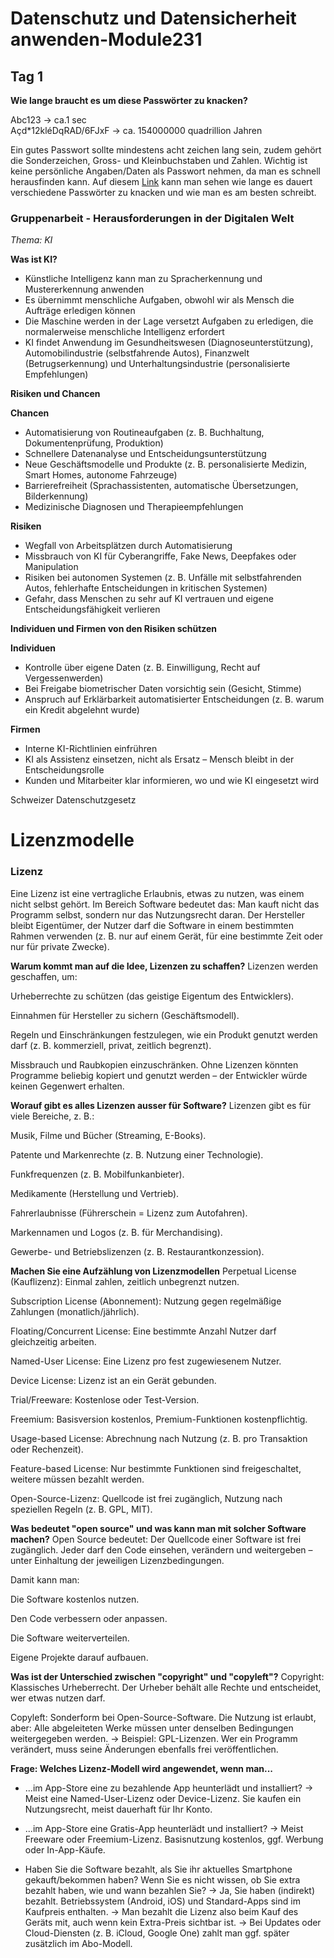 # Datenschutz und Datensicherheit anwenden-Module231
Tag 1
--------
**Wie lange braucht es um diese Passwörter zu knacken?**

Abc123 -> ca.1 sec  
Açd*12kléDqRAD/6FJxF -> ca. 154000000 quadrillion Jahren

Ein gutes Passwort sollte mindestens acht zeichen lang sein, zudem gehört die Sonderzeichen, Gross- und Kleinbuchstaben und Zahlen. Wichtig ist keine persönliche Angaben/Daten als Passwort nehmen, da man es schnell herausfinden kann. Auf diesem [Link](https://specopssoft.com/blog/hashing-algorithm-cracking-bcrypt-passwords/) kann man sehen wie lange es dauert verschiedene Passwörter zu knacken und wie man es am besten schreibt.


### Gruppenarbeit - Herausforderungen in der Digitalen Welt
*Thema: KI*  

**Was ist KI?**
* Künstliche Intelligenz kann man zu Spracherkennung und Mustererkennung anwenden
* Es übernimmt menschliche Aufgaben, obwohl wir als Mensch die Aufträge erledigen können
* Die Maschine werden in der Lage versetzt Aufgaben zu erledigen, die normalerweise menschliche Intelligenz erfordert
* KI findet Anwendung im Gesundheitswesen (Diagnoseunterstützung), Automobilindustrie (selbstfahrende Autos), Finanzwelt (Betrugserkennung) und Unterhaltungsindustrie (personalisierte Empfehlungen)

**Risiken und Chancen**  

**Chancen**  
* Automatisierung von Routineaufgaben (z. B. Buchhaltung, Dokumentenprüfung, Produktion)
* Schnellere Datenanalyse und Entscheidungsunterstützung
* Neue Geschäftsmodelle und Produkte (z. B. personalisierte Medizin, Smart Homes, autonome Fahrzeuge)
* Barrierefreiheit (Sprachassistenten, automatische Übersetzungen, Bilderkennung)
* Medizinische Diagnosen und Therapieempfehlungen

**Risiken**
* Wegfall von Arbeitsplätzen durch Automatisierung
* Missbrauch von KI für Cyberangriffe, Fake News, Deepfakes oder Manipulation
* Risiken bei autonomen Systemen (z. B. Unfälle mit selbstfahrenden Autos, fehlerhafte Entscheidungen in kritischen Systemen)
* Gefahr, dass Menschen zu sehr auf KI vertrauen und eigene Entscheidungsfähigkeit verlieren

**Individuen und Firmen von den Risiken schützen**

**Individuen**
* Kontrolle über eigene Daten (z. B. Einwilligung, Recht auf Vergessenwerden)
* Bei Freigabe biometrischer Daten vorsichtig sein (Gesicht, Stimme)
* Anspruch auf Erklärbarkeit automatisierter Entscheidungen (z. B. warum ein Kredit abgelehnt wurde)

**Firmen**
* Interne KI-Richtlinien einfrühren
* KI als Assistenz einsetzen, nicht als Ersatz – Mensch bleibt in der Entscheidungsrolle
* Kunden und Mitarbeiter klar informieren, wo und wie KI eingesetzt wird

Schweizer Datenschutzgesetz


# Lizenzmodelle

### Lizenz
Eine Lizenz ist eine vertragliche Erlaubnis, etwas zu nutzen, was einem nicht selbst gehört.
Im Bereich Software bedeutet das: Man kauft nicht das Programm selbst, sondern nur das Nutzungsrecht daran. Der Hersteller bleibt Eigentümer, der Nutzer darf die Software in einem bestimmten Rahmen verwenden (z. B. nur auf einem Gerät, für eine bestimmte Zeit oder nur für private Zwecke).

**Warum kommt man auf die Idee, Lizenzen zu schaffen?**
Lizenzen werden geschaffen, um:

Urheberrechte zu schützen (das geistige Eigentum des Entwicklers).

Einnahmen für Hersteller zu sichern (Geschäftsmodell).

Regeln und Einschränkungen festzulegen, wie ein Produkt genutzt werden darf (z. B. kommerziell, privat, zeitlich begrenzt).

Missbrauch und Raubkopien einzuschränken.
Ohne Lizenzen könnten Programme beliebig kopiert und genutzt werden – der Entwickler würde keinen Gegenwert erhalten.

**Worauf gibt es alles Lizenzen ausser für Software?**
Lizenzen gibt es für viele Bereiche, z. B.:

Musik, Filme und Bücher (Streaming, E-Books).

Patente und Markenrechte (z. B. Nutzung einer Technologie).

Funkfrequenzen (z. B. Mobilfunkanbieter).

Medikamente (Herstellung und Vertrieb).

Fahrerlaubnisse (Führerschein = Lizenz zum Autofahren).

Markennamen und Logos (z. B. für Merchandising).

Gewerbe- und Betriebslizenzen (z. B. Restaurantkonzession).

**Machen Sie eine Aufzählung von Lizenzmodellen**
Perpetual License (Kauflizenz): Einmal zahlen, zeitlich unbegrenzt nutzen.

Subscription License (Abonnement): Nutzung gegen regelmäßige Zahlungen (monatlich/jährlich).

Floating/Concurrent License: Eine bestimmte Anzahl Nutzer darf gleichzeitig arbeiten.

Named-User License: Eine Lizenz pro fest zugewiesenem Nutzer.

Device License: Lizenz ist an ein Gerät gebunden.

Trial/Freeware: Kostenlose oder Test-Version.

Freemium: Basisversion kostenlos, Premium-Funktionen kostenpflichtig.

Usage-based License: Abrechnung nach Nutzung (z. B. pro Transaktion oder Rechenzeit).

Feature-based License: Nur bestimmte Funktionen sind freigeschaltet, weitere müssen bezahlt werden.

Open-Source-Lizenz: Quellcode ist frei zugänglich, Nutzung nach speziellen Regeln (z. B. GPL, MIT).

**Was bedeutet "open source" und was kann man mit solcher Software machen?**
Open Source bedeutet: Der Quellcode einer Software ist frei zugänglich. Jeder darf den Code einsehen, verändern und weitergeben – unter Einhaltung der jeweiligen Lizenzbedingungen.

Damit kann man:

Die Software kostenlos nutzen.

Den Code verbessern oder anpassen.

Die Software weiterverteilen.

Eigene Projekte darauf aufbauen.

**Was ist der Unterschied zwischen "copyright" und "copyleft"?**
Copyright: Klassisches Urheberrecht. Der Urheber behält alle Rechte und entscheidet, wer etwas nutzen darf.

Copyleft: Sonderform bei Open-Source-Software. Die Nutzung ist erlaubt, aber: Alle abgeleiteten Werke müssen unter denselben Bedingungen weitergegeben werden.
→ Beispiel: GPL-Lizenzen. Wer ein Programm verändert, muss seine Änderungen ebenfalls frei veröffentlichen.

**Frage: Welches Lizenz-Modell wird angewendet, wenn man...**
* ...im App-Store eine zu bezahlende App heunterlädt und installiert?
→ Meist eine Named-User-Lizenz oder Device-Lizenz. Sie kaufen ein Nutzungsrecht, meist dauerhaft für Ihr Konto.

* ...im App-Store eine Gratis-App heunterlädt und installiert?
→ Meist Freeware oder Freemium-Lizenz. Basisnutzung kostenlos, ggf. Werbung oder In-App-Käufe.

* Haben Sie die Software bezahlt, als Sie ihr aktuelles Smartphone gekauft/bekommen haben?
  Wenn Sie es nicht wissen, ob Sie extra bezahlt haben, wie und wann bezahlen Sie?
→ Ja, Sie haben (indirekt) bezahlt. Betriebssystem (Android, iOS) und Standard-Apps sind im Kaufpreis enthalten.
→ Man bezahlt die Lizenz also beim Kauf des Geräts mit, auch wenn kein Extra-Preis sichtbar ist.
→ Bei Updates oder Cloud-Diensten (z. B. iCloud, Google One) zahlt man ggf. später zusätzlich im Abo-Modell.


